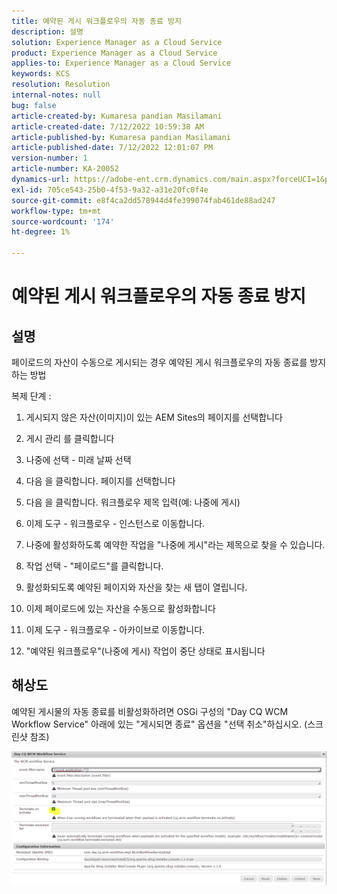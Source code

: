 ```yaml
---
title: 예약된 게시 워크플로우의 자동 종료 방지
description: 설명
solution: Experience Manager as a Cloud Service
product: Experience Manager as a Cloud Service
applies-to: Experience Manager as a Cloud Service
keywords: KCS
resolution: Resolution
internal-notes: null
bug: false
article-created-by: Kumaresa pandian Masilamani
article-created-date: 7/12/2022 10:59:38 AM
article-published-by: Kumaresa pandian Masilamani
article-published-date: 7/12/2022 12:01:07 PM
version-number: 1
article-number: KA-20052
dynamics-url: https://adobe-ent.crm.dynamics.com/main.aspx?forceUCI=1&pagetype=entityrecord&etn=knowledgearticle&id=8202b9b5-d101-ed11-82e4-00224809fe22
exl-id: 705ce543-25b0-4f53-9a32-a31e20fc0f4e
source-git-commit: e8f4ca2dd578944d4fe399074fab461de88ad247
workflow-type: tm+mt
source-wordcount: '174'
ht-degree: 1%

---
```


# 예약된 게시 워크플로우의 자동 종료 방지

## 설명


페이로드의 자산이 수동으로 게시되는 경우 예약된 게시 워크플로우의 자동 종료를 방지하는 방법

복제 단계 :

1. 게시되지 않은 자산(이미지)이 있는 AEM Sites의 페이지를 선택합니다

2. 게시 관리 를 클릭합니다

3. 나중에 선택 - 미래 날짜 선택

4. 다음 을 클릭합니다. 페이지를 선택합니다

5. 다음 을 클릭합니다. 워크플로우 제목 입력(예: 나중에 게시)

6. 이제 도구 - 워크플로우 - 인스턴스로 이동합니다.

7. 나중에 활성화하도록 예약한 작업을 &quot;나중에 게시&quot;라는 제목으로 찾을 수 있습니다.

8. 작업 선택 - &quot;페이로드&quot;를 클릭합니다.

9. 활성화되도록 예약된 페이지와 자산을 찾는 새 탭이 열립니다.

10. 이제 페이로드에 있는 자산을 수동으로 활성화합니다

11. 이제 도구 - 워크플로우 - 아카이브로 이동합니다.

12. &quot;예약된 워크플로우&quot;(나중에 게시) 작업이 중단 상태로 표시됩니다




## 해상도


예약된 게시물의 자동 종료를 비활성화하려면 OSGi 구성의 &quot;Day CQ WCM Workflow Service&quot; 아래에 있는 &quot;게시되면 종료&quot; 옵션을 &quot;선택 취소&quot;하십시오. (스크린샷 참조)



![](assets/d1e5b094-d901-ed11-82e4-00224809fe22.png)
